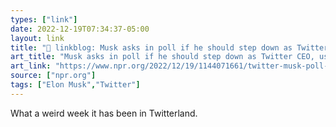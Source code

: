 ```yaml
---
types: ["link"]
date: 2022-12-19T07:34:37-05:00
layout: link
title: "🔗 linkblog: Musk asks in poll if he should step down as Twitter CEO, users vote yes : NPR'"
art_title: "Musk asks in poll if he should step down as Twitter CEO, users vote yes : NPR"
art_link: "https://www.npr.org/2022/12/19/1144071661/twitter-musk-poll-ceo"
source: ["npr.org"]
tags: ["Elon Musk","Twitter"]
---
```

What a weird week it has been in Twitterland.  
 
